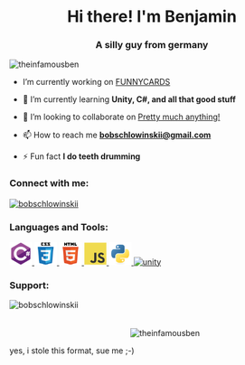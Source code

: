 <h1 align="center">Hi there! I'm Benjamin</h1>
<h3 align="center">A silly guy from germany</h3>

<p align="left"> <img src="https://komarev.com/ghpvc/?username=theinfamousben&label=Profile%20views&color=0e75b6&style=flat" alt="theinfamousben" /> </p>

- I’m currently working on [FUNNYCARDS](https://github.com/BSStudiosDE/funnycards-unity)

- 🌱 I’m currently learning **Unity, C#, and all that good stuff**

- 👯 I’m looking to collaborate on [Pretty much anything!](mailto:bobschlowinskii@gmail.com)

- 📫 How to reach me **bobschlowinskii@gmail.com**

- ⚡ Fun fact **I do teeth drumming**

<h3 align="left">Connect with me:</h3>
<p align="left">
<a href="https://www.youtube.com/c/bobschlowinskii" target="blank"><img align="center" src="https://raw.githubusercontent.com/rahuldkjain/github-profile-readme-generator/master/src/images/icons/Social/youtube.svg" alt="bobschlowinskii" height="30" width="40" /></a>
</p>

<h3 align="left">Languages and Tools:</h3>
<p align="left"> <a href="https://www.w3schools.com/cs/" target="_blank" rel="noreferrer"> <img src="https://raw.githubusercontent.com/devicons/devicon/master/icons/csharp/csharp-original.svg" alt="csharp" width="40" height="40"/> </a> <a href="https://www.w3schools.com/css/" target="_blank" rel="noreferrer"> <img src="https://raw.githubusercontent.com/devicons/devicon/master/icons/css3/css3-original-wordmark.svg" alt="css3" width="40" height="40"/> </a> <a href="https://www.w3.org/html/" target="_blank" rel="noreferrer"> <img src="https://raw.githubusercontent.com/devicons/devicon/master/icons/html5/html5-original-wordmark.svg" alt="html5" width="40" height="40"/> </a> <a href="https://developer.mozilla.org/en-US/docs/Web/JavaScript" target="_blank" rel="noreferrer"> <img src="https://raw.githubusercontent.com/devicons/devicon/master/icons/javascript/javascript-original.svg" alt="javascript" width="40" height="40"/> </a> <a href="https://www.python.org" target="_blank" rel="noreferrer"> <img src="https://raw.githubusercontent.com/devicons/devicon/master/icons/python/python-original.svg" alt="python" width="40" height="40"/> </a> <a href="https://unity.com/" target="_blank" rel="noreferrer"> <img src="https://www.vectorlogo.zone/logos/unity3d/unity3d-icon.svg" alt="unity" width="40" height="40"/> </a> </p>

<h3 align="left">Support:</h3>
<p><a href="https://ko-fi.com/bobschlowinskii"> <img align="left" src="https://cdn.ko-fi.com/cdn/kofi3.png?v=3" height="50" width="210" alt="bobschlowinskii" /></a></p><br><br>

<p>&nbsp;<img align="center" src="https://github-readme-stats.vercel.app/api?username=theinfamousben&show_icons=true&theme=dark&locale=en" alt="theinfamousben" /></p>

yes, i stole this format, sue me ;-)
